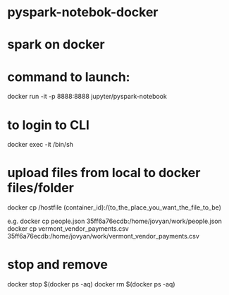 # pyspark-notebok-docker

# spark on docker

# command to launch:
docker run -it -p 8888:8888 jupyter/pyspark-notebook

# to login to CLI
docker exec -it <container-name> /bin/sh

# upload files from local to docker files/folder
docker cp /hostfile  (container_id):/(to_the_place_you_want_the_file_to_be)

e.g.
docker cp people.json 35ff6a76ecdb:/home/jovyan/work/people.json
docker cp vermont_vendor_payments.csv 35ff6a76ecdb:/home/jovyan/work/vermont_vendor_payments.csv

# stop and remove
docker stop $(docker ps -aq)
docker rm $(docker ps -aq)
